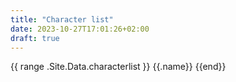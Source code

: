 ```yaml
---
title: "Character list"
date: 2023-10-27T17:01:26+02:00
draft: true
---
```


{{ range .Site.Data.characterlist }}
  {{.name}}
{{end}}